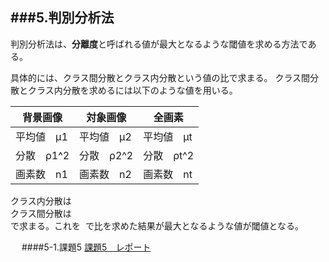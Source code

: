 ###5.判別分析法
---------------------------------------------------------------
判別分析法は、**分離度**と呼ばれる値が最大となるような閾値を求める方法である。

具体的には、クラス間分散とクラス内分散という値の比で求まる。
クラス間分散とクラス内分散を求めるには以下のような値を用いる。

|  背景画像  |  対象画像  |   全画素   |
|------------|------------|------------|
| 平均値　μ1 | 平均値　μ2 | 平均値　μt |
| 分散　ρ1^2   | 分散　ρ2^2   | 分散　ρt^2   |
| 画素数　n1 | 画素数　n2 | 画素数　nt |


クラス内分散は  
	<img src="" alt="">  
クラス間分散は  
	<img src="" alt="">  
で求まる。これを
	<img src="" alt="">
で比を求めた結果が最大となるような値が閾値となる。

　
####5-1.課題5
[課題5　レポート](./Report/Report5)


